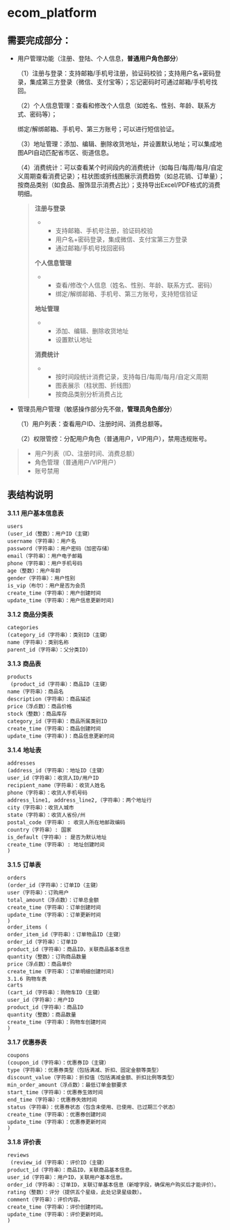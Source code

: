 # ecom_platform

## 需要完成部分：

- 用户管理功能（注册、登陆、个人信息，**普通用户角色部分**）

  （1）注册与登录：支持邮箱/手机号注册，验证码校验；支持用户名+密码登录，集成第三方登录（微信、支付宝等）；忘记密码时可通过邮箱/手机号找回。

  （2）个人信息管理：查看和修改个人信息（如姓名、性别、年龄、联系方式、密码等）；

  绑定/解绑邮箱、手机号、第三方账号；可以进行短信验证。

  （3）地址管理：添加、编辑、删除收货地址，并设置默认地址；可以集成地图API自动匹配省市区、街道信息。

  （4）消费统计：可以查看某个时间段内的消费统计（如每日/每周/每月/自定义周期查看消费记录）；柱状图或折线图展示消费趋势（如总花销、订单量）；按商品类别（如食品、服饰显示消费占比）；支持导出Excel/PDF格式的消费明细。

  > 
  >
  > **注册与登录**
  >
  > - - 支持邮箱、手机号注册，验证码校验
  >   - 用户名+密码登录，集成微信、支付宝第三方登录
  >   - 通过邮箱/手机号找回密码
  >
  > **个人信息管理**
  >
  > - - 查看/修改个人信息（姓名、性别、年龄、联系方式、密码）
  >   - 绑定/解绑邮箱、手机号、第三方账号，支持短信验证
  >
  > **地址管理**
  >
  > - - 添加、编辑、删除收货地址
  >   - 设置默认地址
  >
  > **消费统计**
  >
  > - - 按时间段统计消费记录，支持每日/每周/每月/自定义周期
  >   - 图表展示（柱状图、折线图）
  >   - 按商品类别分析消费占比

- 管理员用户管理（敏感操作部分先不做，**管理员角色部分**）

  （1）用户列表：查看用户ID、注册时间、消费总额等。

  （2）权限管控：分配用户角色（普通用户，VIP用户），禁用违规账号。


> - 用户列表（ID、注册时间、消费总额）
> - 角色管理（普通用户/VIP用户）
> - 账号禁用

## 表结构说明

**3.1.1** **用户基本信息表**

```
users 
(user_id（整数）：用户ID（主键）
username（字符串）：用户名
password（字符串）：用户密码（加密存储）
email（字符串）：用户电子邮箱
phone（字符串）：用户手机号码
age（整数）：用户年龄
gender（字符串）：用户性别
is_vip（布尔）：用户是否为会员
create_time（字符串）：用户创建时间
update_time（字符串）：用户信息更新时间)
```

**3.1.2** **商品分类表**

```
categories 
(category_id（字符串）：类别ID（主键）
name（字符串）：类别名称
parent_id（字符串）：父分类ID)
```

**3.1.3** **商品表**

```
products
 (product_id（字符串）：商品ID（主键）
name（字符串）：商品名
description（字符串）：商品描述
price（浮点数）：商品价格
stock（整数）：商品库存
category_id（字符串）：商品所属类别ID
create_time（字符串）：商品创建时间
update_time（字符串）)：商品信息更新时间
```

**3.1.4** **地址表**

```
addresses 
(address_id（字符串）：地址ID（主键）
user_id（字符串）：收货人ID/用户ID
recipient_name（字符串）：收货人姓名
phone（字符串）：收货人手机号码
address_line1, address_line2,（字符串）：两个地址行
city（字符串）：收货人城市
state（字符串）：收货人省份/州
postal_code（字符串）: 收货人所在地邮政编码
country（字符串）: 国家
is_default（字符串）: 是否为默认地址
create_time（字符串）: 地址创建时间
)
```

**3.1.5** **订单表**

```
orders 
(order_id（字符串）：订单ID（主键）
user（字符串）：订购用户
total_amount（浮点数）：订单总金额
create_time（字符串）：订单创建时间
update_time（字符串）：订单更新时间
)
order_items (
order_item_id（字符串）：订单物品ID（主键）
order_id（字符串）：订单ID
product_id（字符串）：商品ID，关联商品基本信息
quantity（整数）：订购商品数量
price（浮点数）：商品单价
create_time（字符串）：订单明细创建时间)
3.1.6 购物车表
carts 
(cart_id（字符串）：购物车ID（主键）
user_id（字符串）：用户ID
product_id（字符串）：商品ID
quantity（整数）：商品数量
create_time（字符串）：购物车创建时间
)
```

**3.1.7** **优惠券表**

```
coupons 
(coupon_id（字符串）：优惠券ID（主键）
type（字符串）：优惠券类型（包括满减、折扣、固定金额等类型）
discount_value（字符串）：折扣值（包括满减金额、折扣比例等类型）
min_order_amount（浮点数）：最低订单金额要求
start_time（字符串）：优惠券生效时间
end_time（字符串）：优惠券失效时间
status（字符串）：优惠券状态（包含未使用、已使用、已过期三个状态）
create_time（字符串）：优惠券创建时间
update_time（字符串）：优惠券更新时间
)
```

**3.1.8** **评价表**

```
reviews
 (review_id（字符串）：评价ID（主键）
product_id（字符串）：商品ID，关联商品基本信息。
user_id（字符串）：用户ID，关联用户基本信息。
order_id（字符串）：订单ID，关联订单基本信息（新增字段，确保用户购买后才能评价）。
rating（整数）：评分（提供五个星级，此处记录星级数）。
comment（字符串）：评价内容。
create_time（字符串）：评价创建时间。
update_time（字符串）：评价更新时间。
)
```